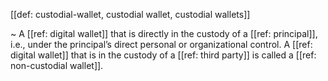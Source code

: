 [[def: custodial-wallet, custodial wallet, custodial wallets]]

~ A [[ref: digital wallet]] that is directly in the custody of a [[ref: principal]], i.e., under the principal’s direct personal or organizational control. A [[ref: digital wallet]] that is in the custody of a [[ref: third party]] is called a [[ref: non-custodial wallet]].
